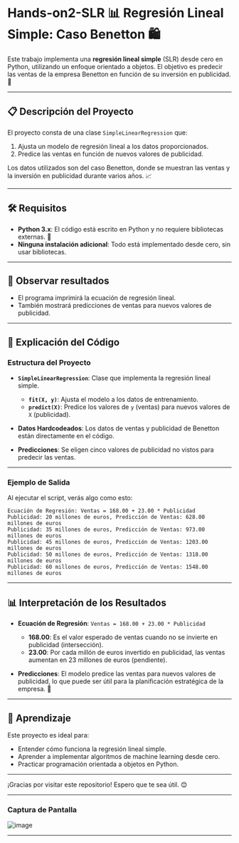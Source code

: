 # Hands-on2-SLR 📊 Regresión Lineal Simple: Caso Benetton 🛍️

Este trabajo implementa una **regresión lineal simple** (SLR) desde cero en Python, utilizando un enfoque orientado a objetos. El objetivo es predecir las ventas de la empresa Benetton en función de su inversión en publicidad. 🎯

---

## 📋 Descripción del Proyecto

El proyecto consta de una clase `SimpleLinearRegression` que:
1. Ajusta un modelo de regresión lineal a los datos proporcionados.
2. Predice las ventas en función de nuevos valores de publicidad.

Los datos utilizados son del caso Benetton, donde se muestran las ventas y la inversión en publicidad durante varios años. 📈

---

## 🛠️ Requisitos

- **Python 3.x**: El código está escrito en Python y no requiere bibliotecas externas. 🐍
- **Ninguna instalación adicional**: Todo está implementado desde cero, sin usar bibliotecas.

---

## 🚀 Observar resultados

   - El programa imprimirá la ecuación de regresión lineal.
   - También mostrará predicciones de ventas para nuevos valores de publicidad.

---

## 🧮 Explicación del Código

### Estructura del Proyecto

- **`SimpleLinearRegression`**: Clase que implementa la regresión lineal simple.
  - **`fit(X, y)`**: Ajusta el modelo a los datos de entrenamiento.
  - **`predict(X)`**: Predice los valores de `y` (ventas) para nuevos valores de `X` (publicidad).

- **Datos Hardcodeados**: Los datos de ventas y publicidad de Benetton están directamente en el código.

- **Predicciones**: Se eligen cinco valores de publicidad no vistos para predecir las ventas.

---

### Ejemplo de Salida

Al ejecutar el script, verás algo como esto:

```
Ecuación de Regresión: Ventas = 168.00 + 23.00 * Publicidad
Publicidad: 20 millones de euros, Predicción de Ventas: 628.00 millones de euros
Publicidad: 35 millones de euros, Predicción de Ventas: 973.00 millones de euros
Publicidad: 45 millones de euros, Predicción de Ventas: 1203.00 millones de euros
Publicidad: 50 millones de euros, Predicción de Ventas: 1318.00 millones de euros
Publicidad: 60 millones de euros, Predicción de Ventas: 1548.00 millones de euros
```

---

## 📊 Interpretación de los Resultados

- **Ecuación de Regresión**: `Ventas = 168.00 + 23.00 * Publicidad`
  - **168.00**: Es el valor esperado de ventas cuando no se invierte en publicidad (intersección).
  - **23.00**: Por cada millón de euros invertido en publicidad, las ventas aumentan en 23 millones de euros (pendiente).

- **Predicciones**: El modelo predice las ventas para nuevos valores de publicidad, lo que puede ser útil para la planificación estratégica de la empresa. 🎯

---

## 🧠 Aprendizaje

Este proyecto es ideal para:
- Entender cómo funciona la regresión lineal simple.
- Aprender a implementar algoritmos de machine learning desde cero.
- Practicar programación orientada a objetos en Python.

---

¡Gracias por visitar este repositorio! Espero que te sea útil. 😊

---

### Captura de Pantalla 

![image](https://github.com/user-attachments/assets/28f6475d-2d67-4441-b843-a57db90478e4)


---
